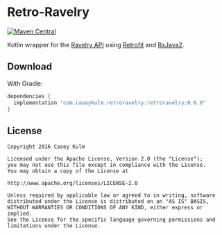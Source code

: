# Retro-Ravelry

[![Maven Central](https://img.shields.io/maven-central/v/com.caseykulm.retroravelry/retroravelry.svg?label=Maven%20Central)](https://search.maven.org/search?q=g:%22com.caseykulm.retroravelry%22%20AND%20a:%22retroravelry%22)

Kotlin wrapper for the [Ravelry API][1] using [Retrofit][2] and [RxJava2][3].

## Download 

With Gradle:

```groovy
dependencies {
  implementation "com.caseykulm.retroravelry:retroravelry:0.6.0"
}
```

## License

    Copyright 2016 Casey Kulm
    
    Licensed under the Apache License, Version 2.0 (the "License");
    you may not use this file except in compliance with the License.
    You may obtain a copy of the License at

    http://www.apache.org/licenses/LICENSE-2.0

    Unless required by applicable law or agreed to in writing, software
    distributed under the License is distributed on an "AS IS" BASIS,
    WITHOUT WARRANTIES OR CONDITIONS OF ANY KIND, either express or implied.
    See the License for the specific language governing permissions and
    limitations under the License.

[1]: http://www.ravelry.com/groups/ravelry-api
[2]: https://github.com/square/retrofit
[3]: https://github.com/ReactiveX/RxJava






